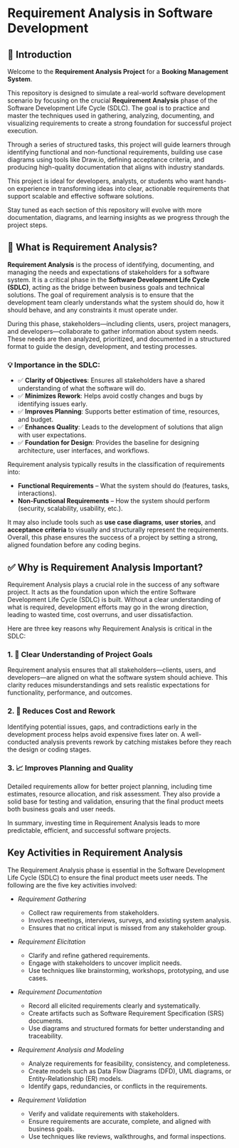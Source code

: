 # Requirement Analysis in Software Development

## 📘 Introduction

Welcome to the **Requirement Analysis Project** for a **Booking Management System**.

This repository is designed to simulate a real-world software development scenario by focusing on the crucial **Requirement Analysis** phase of the Software Development Life Cycle (SDLC). The goal is to practice and master the techniques used in gathering, analyzing, documenting, and visualizing requirements to create a strong foundation for successful project execution.

Through a series of structured tasks, this project will guide learners through identifying functional and non-functional requirements, building use case diagrams using tools like Draw.io, defining acceptance criteria, and producing high-quality documentation that aligns with industry standards.

This project is ideal for developers, analysts, or students who want hands-on experience in transforming ideas into clear, actionable requirements that support scalable and effective software solutions.

Stay tuned as each section of this repository will evolve with more documentation, diagrams, and learning insights as we progress through the project steps.

## 📌 What is Requirement Analysis?

**Requirement Analysis** is the process of identifying, documenting, and managing the needs and expectations of stakeholders for a software system. It is a critical phase in the **Software Development Life Cycle (SDLC)**, acting as the bridge between business goals and technical solutions. The goal of requirement analysis is to ensure that the development team clearly understands what the system should do, how it should behave, and any constraints it must operate under.

During this phase, stakeholders—including clients, users, project managers, and developers—collaborate to gather information about system needs. These needs are then analyzed, prioritized, and documented in a structured format to guide the design, development, and testing processes.

### 💡 Importance in the SDLC:
- ✅ **Clarity of Objectives**: Ensures all stakeholders have a shared understanding of what the software will do.
- ✅ **Minimizes Rework**: Helps avoid costly changes and bugs by identifying issues early.
- ✅ **Improves Planning**: Supports better estimation of time, resources, and budget.
- ✅ **Enhances Quality**: Leads to the development of solutions that align with user expectations.
- ✅ **Foundation for Design**: Provides the baseline for designing architecture, user interfaces, and workflows.

Requirement analysis typically results in the classification of requirements into:
- **Functional Requirements** – What the system should do (features, tasks, interactions).
- **Non-Functional Requirements** – How the system should perform (security, scalability, usability, etc.).

It may also include tools such as **use case diagrams**, **user stories**, and **acceptance criteria** to visually and structurally represent the requirements. Overall, this phase ensures the success of a project by setting a strong, aligned foundation before any coding begins.

## ✅ Why is Requirement Analysis Important?

Requirement Analysis plays a crucial role in the success of any software project. It acts as the foundation upon which the entire Software Development Life Cycle (SDLC) is built. Without a clear understanding of what is required, development efforts may go in the wrong direction, leading to wasted time, cost overruns, and user dissatisfaction.

Here are three key reasons why Requirement Analysis is critical in the SDLC:

### 1. 🎯 Clear Understanding of Project Goals
Requirement analysis ensures that all stakeholders—clients, users, and developers—are aligned on what the software system should achieve. This clarity reduces misunderstandings and sets realistic expectations for functionality, performance, and outcomes.

### 2. 💸 Reduces Cost and Rework
Identifying potential issues, gaps, and contradictions early in the development process helps avoid expensive fixes later on. A well-conducted analysis prevents rework by catching mistakes before they reach the design or coding stages.

### 3. 📈 Improves Planning and Quality
Detailed requirements allow for better project planning, including time estimates, resource allocation, and risk assessment. They also provide a solid base for testing and validation, ensuring that the final product meets both business goals and user needs.

In summary, investing time in Requirement Analysis leads to more predictable, efficient, and successful software projects.

## Key Activities in Requirement Analysis

The Requirement Analysis phase is essential in the Software Development Life Cycle (SDLC) to ensure the final product meets user needs. The following are the five key activities involved:

- *Requirement Gathering*
  - Collect raw requirements from stakeholders.
  - Involves meetings, interviews, surveys, and existing system analysis.
  - Ensures that no critical input is missed from any stakeholder group.

- *Requirement Elicitation*
  - Clarify and refine gathered requirements.
  - Engage with stakeholders to uncover implicit needs.
  - Use techniques like brainstorming, workshops, prototyping, and use cases.

- *Requirement Documentation*
  - Record all elicited requirements clearly and systematically.
  - Create artifacts such as Software Requirement Specification (SRS) documents.
  - Use diagrams and structured formats for better understanding and traceability.

- *Requirement Analysis and Modeling*
  - Analyze requirements for feasibility, consistency, and completeness.
  - Create models such as Data Flow Diagrams (DFD), UML diagrams, or Entity-Relationship (ER) models.
  - Identify gaps, redundancies, or conflicts in the requirements.

- *Requirement Validation*
  - Verify and validate requirements with stakeholders.
  - Ensure requirements are accurate, complete, and aligned with business goals.
  - Use techniques like reviews, walkthroughs, and formal inspections.

